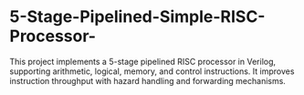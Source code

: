 # 5-Stage-Pipelined-Simple-RISC-Processor-
This project implements a 5-stage pipelined RISC processor in Verilog, supporting arithmetic, logical, memory, and control instructions. It improves instruction throughput with hazard handling and forwarding mechanisms.
